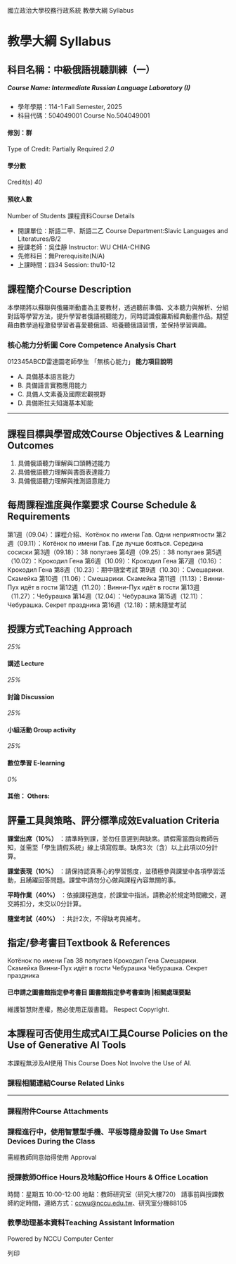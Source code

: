 國立政治大學校務行政系統 教學大綱 Syllabus
# 教學大綱 Syllabus
##  科目名稱：中級俄語視聽訓練（一）
#####  Course Name: Intermediate Russian Language Laboratory (I)
  * 學年學期：114-1 Fall Semester, 2025 
  * 科目代碼：504049001 Course No.504049001


#### 修別：群
Type of Credit: Partially Required 
_2.0_
#### 學分數
Credit(s)
_40_
#### 預收人數
Number of Students
課程資料Course Details
  * 開課單位：斯語二甲、斯語二乙 Course Department:Slavic Languages and Literatures/B/2 
  * 授課老師：吳佳靜 Instructor: WU CHIA-CHING 
  * 先修科目：無Prerequisite(N/A)
  * 上課時間：四34 Session: thu10-12


##  課程簡介Course Description
本學期將以蘇聯與俄羅斯動畫為主要教材，透過聽前準備、文本聽力與解析、分組對話等學習方法，提升學習者俄語視聽能力，同時認識俄羅斯經典動畫作品。期望藉由教學過程激發學習者喜愛聽俄語、培養聽俄語習慣，並保持學習興趣。
###  核心能力分析圖 Core Competence Analysis Chart
012345ABCD雷達圖老師學生
「無核心能力」 
**能力項目說明**
  * A. 具備基本語言能力
  * B. 具備語言實務應用能力
  * C. 具備人文素養及國際宏觀視野
  * D. 具備斯拉夫知識基本知能


* * *
##  課程目標與學習成效Course Objectives & Learning Outcomes 
  1. 具備俄語聽力理解與口頭轉述能力
  2. 具備俄語聽力理解與書面表達能力
  3. 具備俄語聽力理解與推測語意能力


##  每周課程進度與作業要求 Course Schedule & Requirements
第1週（09.04）：課程介紹、Котёнок по имени Гав. Одни неприятности
第2週（09.11）：Котёнок по имени Гав. Где лучше бояться. Середина сосиски
第3週（09.18）：38 попугаев
第4週（09.25）：38 попугаев
第5週（10.02）：Крокодил Гена
第6週（10.09）：Крокодил Гена
第7週（10.16）：Крокодил Гена
第8週（10.23）：期中隨堂考試
第9週（10.30）：Смешарики. Скамейка
第10週（11.06）：Смешарики. Скамейка
第11週（11.13）：Винни-Пух идёт в гости
第12週（11.20）：Винни-Пух идёт в гости
第13週（11.27）：Чебурашка
第14週（12.04）：Чебурашка
第15週（12.11）：Чебурашка. Секрет праздника
第16週（12.18）：期末隨堂考試
##  授課方式Teaching Approach
_25%_
####  講述 Lecture
_25%_
####  討論 Discussion
_25%_
####  小組活動 Group activity
_25%_
####  數位學習 E-learning
_0%_
####  其他： Others:
##  評量工具與策略、評分標準成效Evaluation Criteria
**課堂出席（10%）** ：請準時到課，並勿任意遲到與缺席。請假需當面向教師告知，並需至「學生請假系統」線上填寫假單。缺席3次（含）以上此項以0分計算。
  
**課堂表現（10%）** ：請保持認真專心的學習態度，並積極參與課堂中各項學習活動，且踴躍回答問題。課堂中請勿分心做與課程內容無關的事。
  
**平時作業（40%）** ：依據課程進度，於課堂中指派。請務必於規定時間繳交，遲交將扣分，未交以0分計算。
  
**隨堂考試（40%）** ：共計2次，不得缺考與補考。
##  指定/參考書目Textbook & References
Котёнок по имени Гав
38 попугаев
Крокодил Гена
Смешарики. Скамейка
Винни-Пух идёт в гости
Чебурашка
Чебурашка. Секрет праздника
####  已申請之圖書館指定參考書目  圖書館指定參考書查詢 |相關處理要點
維護智慧財產權，務必使用正版書籍。 Respect Copyright.
##  本課程可否使用生成式AI工具Course Policies on the Use of Generative AI Tools
本課程無涉及AI使用 This Course Does Not Involve the Use of AI.
###  課程相關連結Course Related Links
* * *
###  課程附件Course Attachments
###  課程進行中，使用智慧型手機、平板等隨身設備 To Use Smart Devices During the Class
需經教師同意始得使用  Approval
###  授課教師Office Hours及地點Office Hours & Office Location
時間：星期五 10:00-12:00
地點：教師研究室（研究大樓720）
請事前與授課教師約定時間，連絡方式：ccwu@nccu.edu.tw、研究室分機88105
###  教學助理基本資料Teaching Assistant Information
Powered by NCCU Computer Center
  
列印

